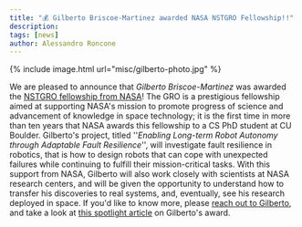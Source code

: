 ```yaml
---
title: "💰 Gilberto Briscoe-Martinez awarded NASA NSTGRO Fellowship!!"
description:
tags: [news]
author: Alessandro Roncone
---
```


{% include image.html url="misc/gilberto-photo.jpg" %}

We are pleased to announce that *Gilberto Briscoe-Martinez* was awarded the [NSTGRO fellowship from NASA](https://www.nasa.gov/directorates/spacetech/strg/nstgro)!
The GRO is a prestigious fellowship aimed at supporting NASA's mission to promote progress of science and advancement of knowledge in space technology; it is the first time in more than ten years that NASA awards this fellowship to a CS PhD student at CU Boulder.
Gilberto's project, titled ''*Enabling Long-term Robot Autonomy through Adaptable Fault Resilience*'', will investigate fault resilience in robotics, that is how to design robots that can cope with unexpected failures while continuing to fulfill their mission-critical tasks.
With this support from NASA, Gilberto will also work closely with scientists at NASA research centers, and will be given the opportunity to understand how to transfer his discoveries to real systems, and, eventually, see his research deployed in space.
If you'd like to know more, please [reach out to Gilberto](https://www.gbmartinez.com/), and take a look at [this spotlight article](https://www.colorado.edu/cs/2022/06/27/helping-robots-recover-failure-qa-nasa-graduate-fellowship-winner-gilberto-briscoe) on Gilberto's award.
